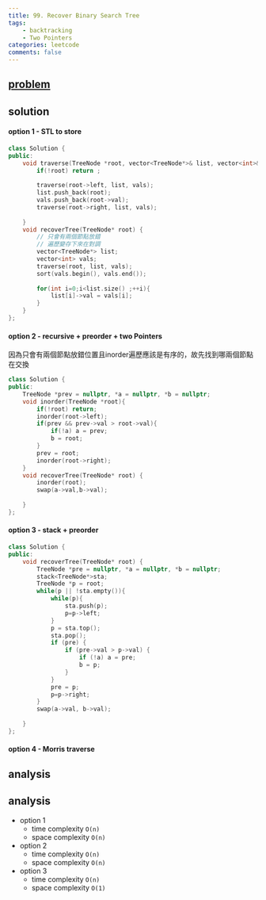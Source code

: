 ```yaml
---
title: 99. Recover Binary Search Tree
tags:
    - backtracking
    - Two Pointers
categories: leetcode
comments: false
---
```



## [problem](https://leetcode.com/problems/recover-binary-search-tree/)

## solution
#### option 1 - STL to store
```c++
class Solution {
public:
    void traverse(TreeNode *root, vector<TreeNode*>& list, vector<int>& vals) {
        if(!root) return ;
        
        traverse(root->left, list, vals);
        list.push_back(root);
        vals.push_back(root->val);
        traverse(root->right, list, vals);
        
    }
    void recoverTree(TreeNode* root) {
        // 只會有兩個節點放錯
        // 遍歷變存下來在對調
        vector<TreeNode*> list;
        vector<int> vals;
        traverse(root, list, vals);
        sort(vals.begin(), vals.end());      
        
        for(int i=0;i<list.size() ;++i){
            list[i]->val = vals[i];
        }
    }
};
```
#### option 2 - recursive + preorder + two Pointers
因為只會有兩個節點放錯位置且inorder遍歷應該是有序的，故先找到哪兩個節點在交換

```c++
class Solution {
public:
    TreeNode *prev = nullptr, *a = nullptr, *b = nullptr;
    void inorder(TreeNode *root){
        if(!root) return;
        inorder(root->left);
        if(prev && prev->val > root->val){
            if(!a) a = prev;
            b = root;
        }
        prev = root;
        inorder(root->right);
    }
    void recoverTree(TreeNode* root) {
        inorder(root);
        swap(a->val,b->val);
        
    }
};
```


#### option 3 - stack + preorder 
```c++
class Solution {
public:
    void recoverTree(TreeNode* root) {
        TreeNode *pre = nullptr, *a = nullptr, *b = nullptr;
        stack<TreeNode*>sta;
        TreeNode *p = root;
        while(p || !sta.empty()){
            while(p){
                sta.push(p);
                p=p->left;
            }
            p = sta.top();
            sta.pop();
            if (pre) {
                if (pre->val > p->val) {
                    if (!a) a = pre;
                    b = p;
                }
            }
            pre = p;
            p=p->right;
        }
        swap(a->val, b->val);
        
    }
};
```
#### option 4 - Morris traverse
## analysis
## analysis
- option 1
    - time complexity `O(n)`
    - space complexity `O(n)`
- option 2
    - time complexity `O(n)`
    - space complexity `O(n)`
- option 3
    - time complexity `O(n)`
    - space complexity `O(1)`
